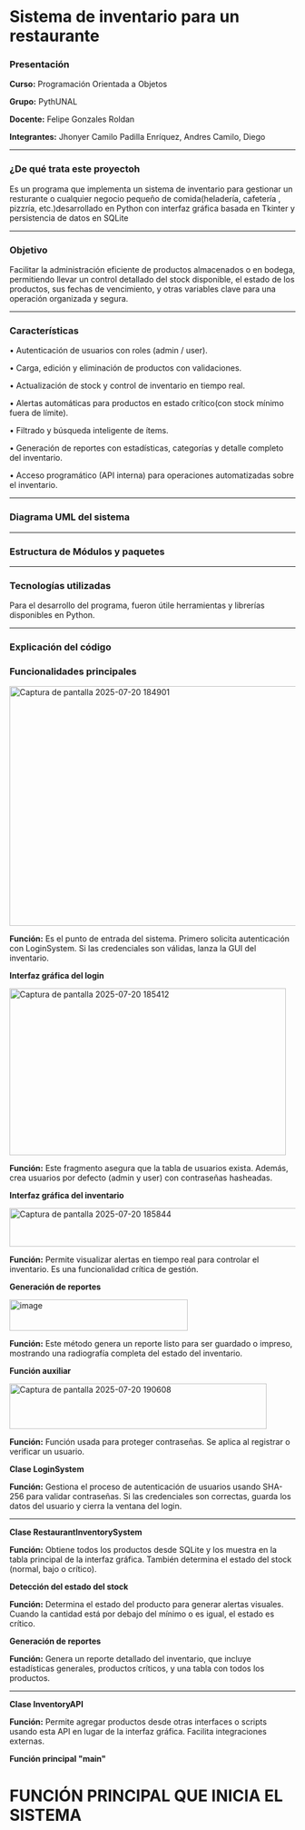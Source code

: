 # Sistema de inventario para un restaurante




### Presentación

**Curso:** Programación Orientada a Objetos

**Grupo:** PythUNAL

**Docente:** Felipe Gonzales  Roldan

**Integrantes:** Jhonyer Camilo Padilla Enríquez, Andres Camilo, Diego 

------------



### ¿De qué trata este proyectoh

<p>Es un programa que implementa un sistema de inventario para gestionar un resturante o cualquier negocio pequeño de comida(heladería, cafetería , pizzría, etc.)desarrollado en Python con interfaz gráfica basada en Tkinter y persistencia de datos en SQLite

------------



### Objetivo

<p>Facilitar la administración eficiente de productos almacenados o en bodega, permitiendo llevar un control detallado del stock disponible, el estado de los productos, sus fechas de vencimiento, y otras variables clave para una operación organizada y segura.

------------



### Características 

•  Autenticación de usuarios con roles (admin / user).

•  Carga, edición y eliminación de productos con validaciones.

•  Actualización de stock y control de inventario en tiempo real.

•  Alertas automáticas para productos en estado crítico(con stock mínimo fuera de límite).

•  Filtrado y búsqueda inteligente de ítems.

•  Generación de reportes con estadísticas, categorías y detalle completo del inventario.

•  Acceso programático (API interna) para operaciones automatizadas sobre el inventario.

------------



###  Diagrama UML del sistema

------------


### Estructura de Módulos y paquetes

------------


### Tecnologías utilizadas 

Para el desarrollo del programa, fueron útile herramientas y librerías disponibles en Python. 


------------

### Explicación del código 

### Funcionalidades principales

<img width="1083" height="422" alt="Captura de pantalla 2025-07-20 184901" src="https://github.com/user-attachments/assets/454c6808-f23c-4e3e-abd3-d05009ccc99e" /> 

**Función:**  Es el punto de entrada del sistema. Primero solicita autenticación con LoginSystem. Si las credenciales son válidas, lanza la GUI del inventario.

**Interfaz gráfica del login** 

<img width="487" height="294" alt="Captura de pantalla 2025-07-20 185412" src="https://github.com/user-attachments/assets/1c2b6ea9-1eed-4144-9a9c-ce8c7646d659" />  

**Función:** Este fragmento asegura que la tabla de usuarios exista. Además, crea usuarios por defecto (admin y user) con contraseñas hasheadas.

**Interfaz gráfica del inventario**

<img width="629" height="68" alt="Captura de pantalla 2025-07-20 185844" src="https://github.com/user-attachments/assets/89625a12-8e29-47da-b4e1-f6efa085e28a" /> 

**Función:** Permite visualizar alertas en tiempo real para controlar el inventario. Es una funcionalidad crítica de gestión.


**Generación de reportes**

<img width="314" height="55" alt="image" src="https://github.com/user-attachments/assets/ce27f430-95e1-44ca-b954-94baacb613b7" />

**Función:** Este método genera un reporte listo para ser guardado o impreso, mostrando una radiografía completa del estado del inventario.

**Función auxiliar** 

<img width="453" height="80" alt="Captura de pantalla 2025-07-20 190608" src="https://github.com/user-attachments/assets/251509ed-43c5-42e8-a7cb-7447cfc1e99c" />

**Función:** Función usada para proteger contraseñas. Se aplica al registrar o verificar un usuario.



**Clase LoginSystem**


**Función:** Gestiona el proceso de autenticación de usuarios usando SHA-256 para validar contraseñas. Si las credenciales son correctas, guarda los datos del usuario y cierra la ventana del login.

-----------

**Clase RestaurantInventorySystem**


        
**Función:** Obtiene todos los productos desde SQLite y los muestra en la tabla principal de la interfaz gráfica. También determina el estado del stock (normal, bajo o crítico).
        
**Detección del estado del stock**


        
**Función:** Determina el estado del producto para generar alertas visuales. Cuando la cantidad está por debajo del mínimo o es igual, el estado es crítico. 

**Generación de reportes**


    
**Función:** Genera un reporte detallado del inventario, que incluye estadísticas generales, productos críticos, y una tabla con todos los productos.

-----------

**Clase InventoryAPI**


    
**Función:** Permite agregar productos desde otras interfaces o scripts usando esta API en lugar de la interfaz gráfica. Facilita integraciones externas.

**Función principal "main"**

# FUNCIÓN PRINCIPAL QUE INICIA EL SISTEMA




